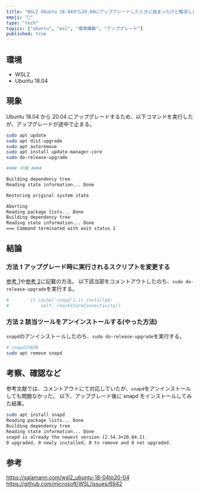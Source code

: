 ```yaml
---
title: "WSL2 Ubuntu 18.04から20.04にアップグレードしたときに詰まったけど解消した話"
emoji: "🌟"
type: "tech"
topics: ["ubuntu", "wsl", "環境構築", "アップグレード"]
published: true
---
```


## 環境

- WSL2
- Ubuntu 18.04

## 現象

Ubuntu 18.04 から 20.04 にアップグレードするため、以下コマンドを実行したが、アップグレードが途中で止まる。

```bash
sudo apt update
sudo apt dist-upgrade
sudo apt autoremove
sudo apt install update-manager-core
sudo do-release-upgrade

#### 中略 ####

Building dependency tree
Reading state information... Done

Restoring original system state

Aborting
Reading package lists... Done
Building dependency tree
Reading state information... Done
=== Command terminated with exit status 1
```

## 結論

### 方法 1 アップグレード時に実行されるスクリプトを変更する

[参考 1](https://github.com/microsoft/WSL/issues/6942#issuecomment-842629885)や[参考 2](https://salamann.com/wsl2_ubuntu-18-04to20-04)に記載の方法。
以下該当部をコメントアウトしたのち、`sudo do-release-upgrade`を実行する。

```py:/tmp/ubuntu-release-upgrader-xxxxxxxx/DistUpgradeQuirks.py
#        if cache['snapd'].is_installed:
#            self._checkStoreConnectivity()
```

### 方法 2 該当ツールをアンインストールする(やった方法)

`snapd`のアンインストールしたのち、`sudo do-release-upgrade`を実行する。

```bash
# snapdの削除
sudo apt remove snapd
```

## 考察、確認など

参考文献では、コメントアウトにて対応していたが、`snapd`をアンインストールしても問題なかった。
以下、アップグレード後に snapd をインストールしてみた結果。

```bash
sudo apt install snapd
Reading package lists... Done
Building dependency tree
Reading state information... Done
snapd is already the newest version (2.54.3+20.04.1).
0 upgraded, 0 newly installed, 0 to remove and 0 not upgraded.
```

## 参考

<https://salamann.com/wsl2_ubuntu-18-04to20-04>
<https://github.com/microsoft/WSL/issues/6942>
